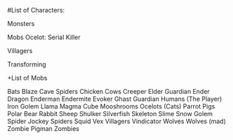 
#List of Characters:

  Monsters

  Mobs
  Ocelot: Serial Killer

  Villagers

  Transforming

+List of Mobs

Bats
Blaze
Cave Spiders
Chicken
Cows
Creeper
Elder Guardian
Ender Dragon
Enderman
Endermite
Evoker
Ghast
Guardian
Humans (The Player)
Iron Golem
Llama
Magma Cube
Mooshrooms
Ocelots (Cats)
Parrot
Pigs
Polar Bear
Rabbit
Sheep
Shulker
Silverfish
Skeleton
Slime
Snow Golem
Spider Jockey
Spiders
Squid
Vex
Villagers
Vindicator
Wolves
Wolves (mad)
Zombie Pigman
Zombies
